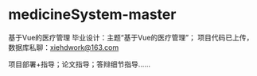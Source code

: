 # medicineSystem-master
基于Vue的医疗管理
毕业设计：主题“基于Vue的医疗管理”；
项目代码已上传，数据库私聊：xiehdwork@163.com

项目部署+指导；论文指导；答辩细节指导......
